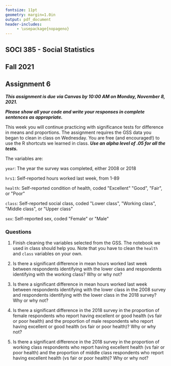 ```yaml
---
fontsize: 11pt
geometry: margin=1.0in
output: pdf_document
header-includes:
     - \usepackage{nopageno}
---
```




## SOCI 385 - Social Statistics
## Fall 2021
## Assignment 6

***This assignment is due via Canvas by 10:00 AM on Monday, November 8, 2021.***

***Please show all your code and write your responses in complete sentences as appropriate.***

This week you will continue practicing with significance tests for difference in means and proportions. The assignment requires the GSS data you began to clean in class on Wednesday. You are free (and encouraged!) to use the R shortcuts we learned in class. ***Use an alpha level of .05 for all the tests.***

The variables are:

`year`: The year the survey was completed, either 2008 or 2018

`hrs1`: Self-reported hours worked last week, from 1-89

`health`: Self-reported condition of health, coded "Excellent" "Good", "Fair", or "Poor"

`class`: Self-reported social class, coded "Lower class", "Working class", "Middle class", or "Upper class"

`sex`: Self-reported sex, coded "Female" or "Male"


### Questions

1. Finish cleaning the variables selected from the GSS. The notebook we used in class should help you. Note that you have to clean the `health` and `class` variables on your own.

2. Is there a significant difference in mean hours worked last week between respondents identifying with the lower class and respondents identifying with the working class? Why or why not?

3. Is there a significant difference in mean hours worked last week between respondents identifying with the lower class in the 2008 survey and respondents identifying with the lower class in the 2018 survey? Why or why not?

4. Is there a significant difference in the 2018 survey in the proportion of female respondents who report having excellent or good health (vs fair or poor health) and the proportion of male respondents who report having excellent or good health (vs fair or poor health)? Why or why not?

5. Is there a significant difference in the 2018 survey in the proportion of working class respondents who report having excellent health (vs fair or poor health) and the proportion of middle class respondents who report having excellent health (vs fair or poor health)? Why or why not?
